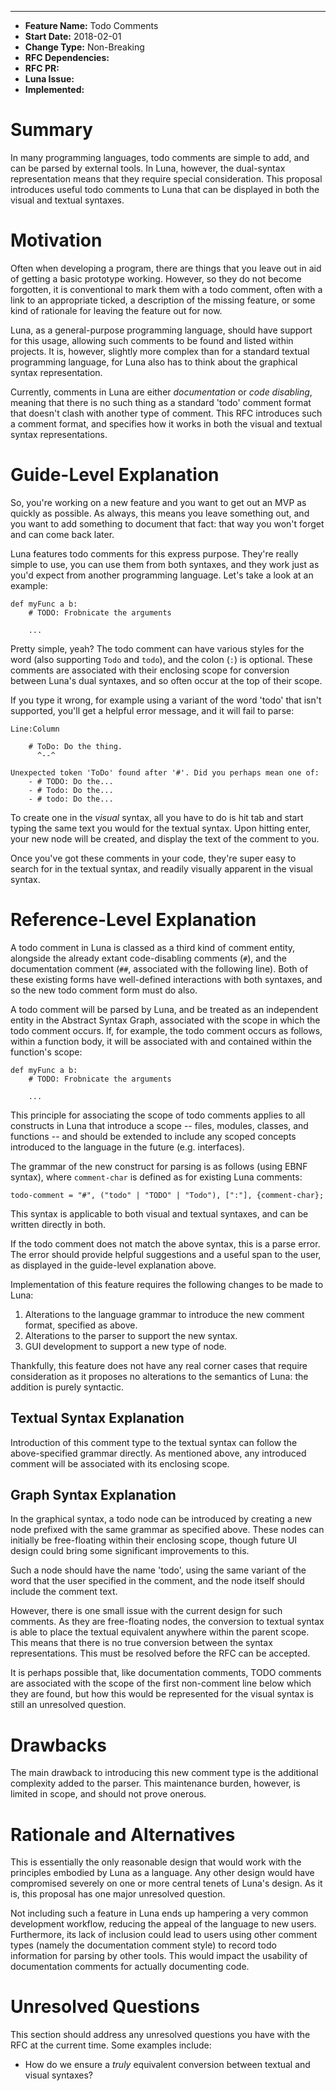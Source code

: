 ___
- **Feature Name:** Todo Comments
- **Start Date:** 2018-02-01
- **Change Type:** Non-Breaking
- **RFC Dependencies:** 
- **RFC PR:** 
- **Luna Issue:** 
- **Implemented:** 

# Summary
In many programming languages, todo comments are simple to add, and can be 
parsed by external tools. In Luna, however, the dual-syntax representation means
that they require special consideration. This proposal introduces useful todo 
comments to Luna that can be displayed in both the visual and textual syntaxes.

# Motivation
Often when developing a program, there are things that you leave out in aid of 
getting a basic prototype working. However, so they do not become forgotten, it
is conventional to mark them with a todo comment, often with a link to an 
appropriate ticked, a description of the missing feature, or some kind of 
rationale for leaving the feature out for now.

Luna, as a general-purpose programming language, should have support for this
usage, allowing such comments to be found and listed within projects. It is, 
however, slightly more complex than for a standard textual programming language,
for Luna also has to think about the graphical syntax representation.

Currently, comments in Luna are either _documentation_ or _code disabling_, 
meaning that there is no such thing as a standard 'todo' comment format that
doesn't clash with another type of comment. This RFC introduces such a comment
format, and specifies how it works in both the visual and textual syntax 
representations.

# Guide-Level Explanation
So, you're working on a new feature and you want to get out an MVP as quickly as
possible. As always, this means you leave something out, and you want to add
something to document that fact: that way you won't forget and can come back
later. 

Luna features todo comments for this express purpose. They're really simple to
use, you can use them from both syntaxes, and they work just as you'd expect 
from another programming language. Let's take a look at an example:

```
def myFunc a b:
    # TODO: Frobnicate the arguments

    ...
```

Pretty simple, yeah? The todo comment can have various styles for the word (also
supporting `Todo` and `todo`), and the colon (`:`) is optional. These comments
are associated with their enclosing scope for conversion between Luna's dual
syntaxes, and so often occur at the top of their scope. 

If you type it wrong, for example using a variant of the word 'todo' that isn't
supported, you'll get a helpful error message, and it will fail to parse:

```
Line:Column

    # ToDo: Do the thing.
      ^--^

Unexpected token 'ToDo' found after '#'. Did you perhaps mean one of:
    - # TODO: Do the...
    - # Todo: Do the...
    - # todo: Do the...
```

To create one in the _visual_ syntax, all you have to do is hit tab and start
typing the same text you would for the textual syntax. Upon hitting enter, your
new node will be created, and display the text of the comment to you.

Once you've got these comments in your code, they're super easy to search for in
the textual syntax, and readily visually apparent in the visual syntax.

# Reference-Level Explanation
A todo comment in Luna is classed as a third kind of comment entity, alongside 
the already extant code-disabling comments (`#`), and the documentation comment
(`##`, associated with the following line). Both of these existing forms have 
well-defined interactions with both syntaxes, and so the new todo comment form
must do also.

A todo comment will be parsed by Luna, and be treated as an independent entity
in the Abstract Syntax Graph, associated with the scope in which the todo 
comment occurs. If, for example, the todo comment occurs as follows, within a
function body, it will be associated with and contained within the function's 
scope:

```
def myFunc a b:
    # TODO: Frobnicate the arguments

    ...
```

This principle for associating the scope of todo comments applies to all 
constructs in Luna that introduce a scope -- files, modules, classes, and 
functions -- and should be extended to include any scoped concepts introduced to
the language in the future (e.g. interfaces).

The grammar of the new construct for parsing is as follows (using EBNF syntax), 
where `comment-char` is defined as for existing Luna comments:

```
todo-comment = "#", ("todo" | "TODO" | "Todo"), [":"], {comment-char};
```

This syntax is applicable to both visual and textual syntaxes, and can be 
written directly in both. 

If the todo comment does not match the above syntax, this is a parse error. The
error should provide helpful suggestions and a useful span to the user, as 
displayed in the guide-level explanation above. 

Implementation of this feature requires the following changes to be made to 
Luna:

1. Alterations to the language grammar to introduce the new comment format,
   specified as above.
2. Alterations to the parser to support the new syntax.
3. GUI development to support a new type of node. 

Thankfully, this feature does not have any real corner cases that require 
consideration as it proposes no alterations to the semantics of Luna: the 
addition is purely syntactic.

## Textual Syntax Explanation
Introduction of this comment type to the textual syntax can follow the 
above-specified grammar directly. As mentioned above, any introduced comment 
will be associated with its enclosing scope.

## Graph Syntax Explanation
In the graphical syntax, a todo node can be introduced by creating a new node
prefixed with the same grammar as specified above. These nodes can initially be
free-floating within their enclosing scope, though future UI design could bring
some significant improvements to this. 

Such a node should have the name 'todo', using the same variant of the word that
the user specified in the comment, and the node itself should include the 
comment text. 

However, there is one small issue with the current design for such comments. As
they are free-floating nodes, the conversion to textual syntax is able to place
the textual equivalent anywhere within the parent scope. This means that there
is no true conversion between the syntax representations. This must be resolved
before the RFC can be accepted. 

It is perhaps possible that, like documentation comments, TODO comments are 
associated with the scope of the first non-comment line below which they are 
found, but how this would be represented for the visual syntax is still an 
unresolved question. 

# Drawbacks
The main drawback to introducing this new comment type is the additional
complexity added to the parser. This maintenance burden, however, is limited in 
scope, and should not prove onerous. 

# Rationale and Alternatives
This is essentially the only reasonable design that would work with the 
principles embodied by Luna as a language. Any other design would have 
compromised severely on one or more central tenets of Luna's design. As it is, 
this proposal has one major unresolved question.

Not including such a feature in Luna ends up hampering a very common development
workflow, reducing the appeal of the language to new users. Furthermore, its 
lack of inclusion could lead to users using other comment types (namely the
documentation comment style) to record todo information for parsing by other
tools. This would impact the usability of documentation comments for actually
documenting code. 

# Unresolved Questions
This section should address any unresolved questions you have with the RFC at 
the current time. Some examples include:

- How do we ensure a _truly_ equivalent conversion between textual and visual
  syntaxes?
